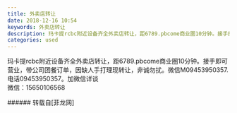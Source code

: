 ```yaml
---
title: 外卖店转让
date: 2018-12-16 10:54
keywords: 外卖店转让
description: 玛卡提rcbc附近设备齐全外卖店转让，距6789.pbcome商业圈10分钟。接手即可营业，带公司团餐订单，因缺人手打理现转让，非诚勿扰。微信M09453950357.电话09453950357。加微信详谈 微信：15650106568
categories: used
---
```

<td class="t_f" id="postmessage_2503751">

玛卡提rcbc附近设备齐全外卖店转让，距6789.pbcome商业圈10分钟。接手即可营业，带公司团餐订单，因缺人手打理现转让，非诚勿扰。微信M09453950357.电话09453950357。加微信详谈 <br/>
微信：15650106568<br/>
</td>
###### 转载自[菲龙网]